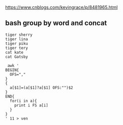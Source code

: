 https://www.cnblogs.com/kevingrace/p/8481965.html


## bash group by word and concat
```
tiger sherry
tiger lina
tiger piku
tiger tery
cat kate
cat Gatsby

 awk '
BEGIN{
  OFS=","
}
{
  a[$1]=(a[$1]?a[$1] OFS:"")$2
}
END{
  for(i in a){
    print i FS a[i]
  }
}
' 11 > ven
```